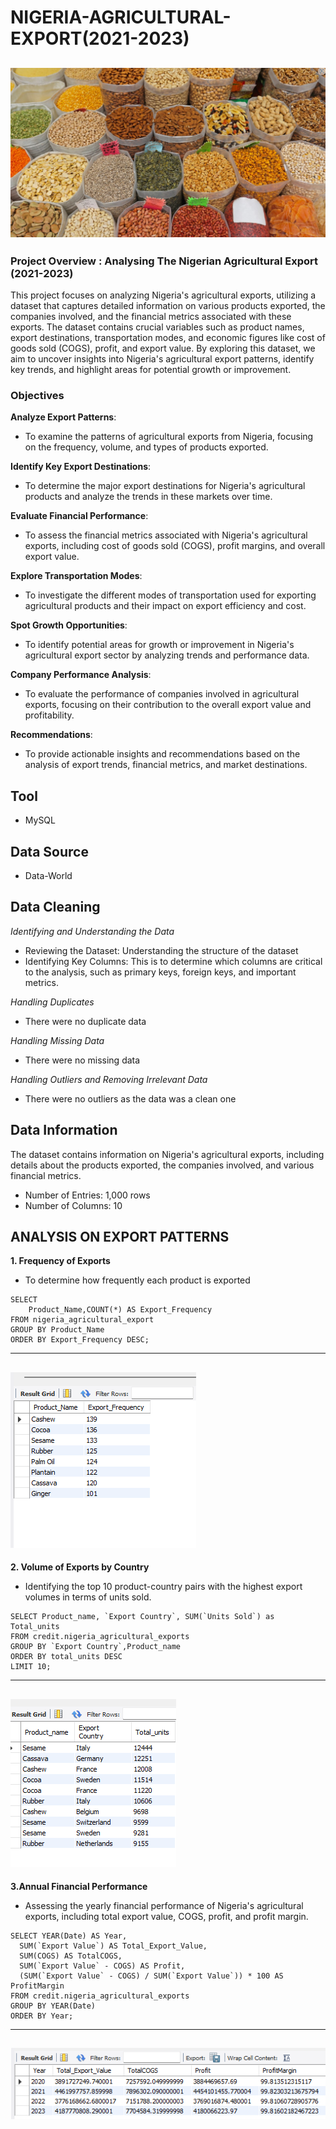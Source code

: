 # NIGERIA-AGRICULTURAL-EXPORT(2021-2023)
![](export.jpg)
---

### Project Overview : Analysing The Nigerian Agricultural Export (2021-2023)

This project focuses on analyzing Nigeria's agricultural exports, utilizing a dataset that captures detailed information on various products exported, the companies involved, and the financial metrics associated with these exports. The dataset contains crucial variables such as product names, export destinations, transportation modes, and economic figures like cost of goods sold (COGS), profit, and export value. By exploring this dataset, we aim to uncover insights into Nigeria's agricultural export patterns, identify key trends, and highlight areas for potential growth or improvement.

### Objectives
 **Analyze Export Patterns**:
   - To examine the patterns of agricultural exports from Nigeria, focusing on the frequency, volume, and types of products exported.
    
**Identify Key Export Destinations**:
   - To determine the major export destinations for Nigeria's agricultural products and analyze the trends in these markets over time.
     
**Evaluate Financial Performance**:
   - To assess the financial metrics associated with Nigeria's agricultural exports, including cost of goods sold (COGS), profit margins, and overall export value.
     
**Explore Transportation Modes**:
   - To investigate the different modes of transportation used for exporting agricultural products and their impact on export efficiency and cost.
     
**Spot Growth Opportunities**:
   - To identify potential areas for growth or improvement in Nigeria's agricultural export sector by analyzing trends and performance data.
     
**Company Performance Analysis**:
   - To evaluate the performance of companies involved in agricultural exports, focusing on their contribution to the overall export value and profitability.
     
**Recommendations**:
   - To provide actionable insights and recommendations based on the analysis of export trends, financial metrics, and market destinations.

## Tool
- MySQL
  
## Data Source
- Data-World

## Data Cleaning 
_Identifying and Understanding the Data_
- Reviewing the Dataset: Understanding the structure of the dataset
- Identifying Key Columns: This is to determine which columns are critical to the analysis, such as primary keys, foreign keys, and important metrics.

_Handling Duplicates_
- There were no duplicate data

_Handling Missing Data_
- There were no missing data
 
_Handling Outliers and Removing Irrelevant Data_
- There were no outliers as the data was a clean one

## Data Information
The dataset contains information on Nigeria's agricultural exports, including details about the products exported, the companies involved, and various financial metrics. 
- Number of Entries: 1,000 rows
- Number of Columns: 10

## **ANALYSIS ON EXPORT PATTERNS** 
**1. Frequency of Exports**
- To determine how frequently each product is exported
```
SELECT
    Product_Name,COUNT(*) AS Export_Frequency
FROM nigeria_agricultural_export
GROUP BY Product_Name
ORDER BY Export_Frequency DESC;

```
---
![](Export_freq.png)
---

**2. Volume of Exports by Country**
- Identifying the top 10 product-country pairs with the highest export volumes in terms of units sold.

```
SELECT Product_name, `Export Country`, SUM(`Units Sold`) as Total_units
FROM credit.nigeria_agricultural_exports
GROUP BY `Export Country`,Product_name
ORDER BY total_units DESC
LIMIT 10;
```
---
![](TOP_10.png)
---
**3.Annual Financial Performance**
- Assessing the yearly financial performance of Nigeria's agricultural exports, including total export value, COGS, profit, and profit margin.
```
SELECT YEAR(Date) AS Year, 
  SUM(`Export Value`) AS Total_Export_Value,
  SUM(COGS) AS TotalCOGS,
  SUM(`Export Value` - COGS) AS Profit,
  (SUM(`Export Value` - COGS) / SUM(`Export Value`)) * 100 AS ProfitMargin
FROM credit.nigeria_agricultural_exports
GROUP BY YEAR(Date)
ORDER BY Year;
```
---
![](Annual.png)
---
























